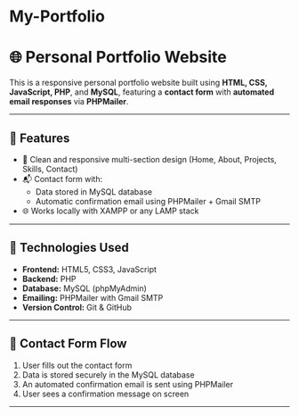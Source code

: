 # My-Portfolio
# 🌐 Personal Portfolio Website

This is a responsive personal portfolio website built using **HTML, CSS, JavaScript, PHP**, and **MySQL**, featuring a **contact form** with **automated email responses** via **PHPMailer**.

---

## 📁 Features

- 🎨 Clean and responsive multi-section design (Home, About, Projects, Skills, Contact)
- 📬 Contact form with:
  - Data stored in MySQL database
  - Automatic confirmation email using PHPMailer + Gmail SMTP
- 🌐 Works locally with XAMPP or any LAMP stack

---

## 🚀 Technologies Used

- **Frontend:** HTML5, CSS3, JavaScript
- **Backend:** PHP
- **Database:** MySQL (phpMyAdmin)
- **Emailing:** PHPMailer with Gmail SMTP
- **Version Control:** Git & GitHub

---

## 📩 Contact Form Flow

1. User fills out the contact form
2. Data is stored securely in the MySQL database
3. An automated confirmation email is sent using PHPMailer
4. User sees a confirmation message on screen

---
